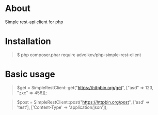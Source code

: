 # About
Simple rest-api client for php

# Installation 
> $ php composer.phar require advolkov/php-simple-rest-client

# Basic usage
> $get = SimpleRestClient::get("https://httpbin.org/get", ["asd" => 123, "zxc" => 456]);

> $post = SimpleRestClient::post("https://httpbin.org/post", ['asd' => 'test'], ['Content-Type' => 'application/json']);
